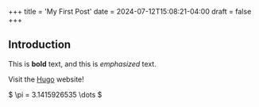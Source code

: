 +++
title = 'My First Post'
date = 2024-07-12T15:08:21-04:00
draft = false
+++

## Introduction

This is **bold** text, and this is *emphasized* text.

Visit the [Hugo](https://gohugo.io) website!

$ \pi = 3.1415926535 \dots $